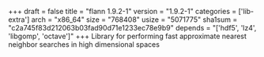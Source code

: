 +++
draft = false
title = "flann 1.9.2-1"
version = "1.9.2-1"
categories = ['lib-extra']
arch = "x86_64"
size = "768408"
usize = "5071775"
sha1sum = "c2a745f83d212063b03fad90d71e1233ec78e9b9"
depends = "['hdf5', 'lz4', 'libgomp', 'octave']"
+++
Library for performing fast approximate nearest neighbor searches in high dimensional spaces